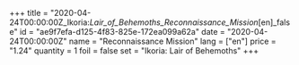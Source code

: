 +++
title = "2020-04-24T00:00:00Z_Ikoria:_Lair_of_Behemoths_Reconnaissance_Mission_[en]_false"
id = "ae9f7efa-d125-4f83-825e-172ea099a62a"
date = "2020-04-24T00:00:00Z"
name = "Reconnaissance Mission"
lang = ["en"]
price = "1.24"
quantity = 1
foil = false
set = "Ikoria: Lair of Behemoths"
+++
